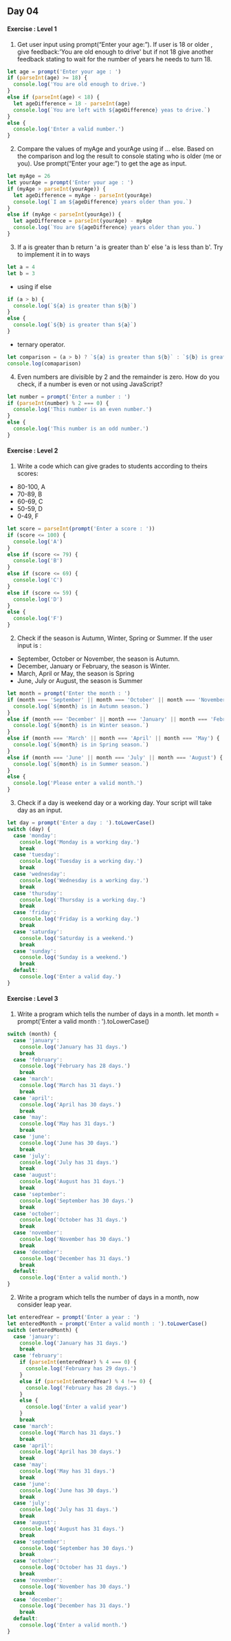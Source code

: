 ## Day 04

#### Exercise : Level 1

1) Get user input using prompt(“Enter your age:”). If user is 18 or older , give feedback:'You are old enough to drive' but if not 18 give another feedback stating to wait for the number of years he needs to turn 18.
```js
let age = prompt('Enter your age : ')
if (parseInt(age) >= 18) {
  console.log('You are old enough to drive.')
}
else if (parseInt(age) < 18) {
  let ageDifference = 18 - parseInt(age)
  console.log(`You are left with ${ageDifference} yeas to drive.`)
}
else {
  console.log('Enter a valid number.')
}
```

2) Compare the values of myAge and yourAge using if … else. Based on the comparison and log the result to console stating who is older (me or you). Use prompt(“Enter your age:”) to get the age as input.
```js
let myAge = 26
let yourAge = prompt('Enter your age : ')
if (myAge > parseInt(yourAge)) {
  let ageDifference = myAge - parseInt(yourAge)
  console.log(`I am ${ageDifference} years older than you.`)
}
else if (myAge < parseInt(yourAge)) {
  let ageDifference = parseInt(yourAge) - myAge
  console.log(`You are ${ageDifference} years older than you.`)
}
```

3) If a is greater than b return 'a is greater than b' else 'a is less than b'. Try to implement it in to ways
```js
let a = 4
let b = 3
```
  - using if else
```js
if (a > b) {
  console.log(`${a} is greater than ${b}`)
}
else {
  console.log(`${b} is greater than ${a}`)
}
```

  - ternary operator.
```js
let comparison = (a > b) ? `${a} is greater than ${b}` : `${b} is greater than ${a}`
console.log(comaparison)
```

4) Even numbers are divisible by 2 and the remainder is zero. How do you check, if a number is even or not using JavaScript?
```js
let number = prompt('Enter a number : ')
if (parseInt(number) % 2 === 0) {
  console.log('This number is an even number.')
}
else {
  console.log('This number is an odd number.')
}
```

#### Exercise : Level 2

1) Write a code which can give grades to students according to theirs scores:
  - 80-100, A
  - 70-89, B
  - 60-69, C
  - 50-59, D
  - 0-49, F
```js
let score = parseInt(prompt('Enter a score : '))
if (score <= 100) {
  console.log('A')
}
else if (score <= 79) {
  console.log('B')
}
else if (score <= 69) {
  console.log('C')
}
else if (score <= 59) {
  console.log('D')
}
else {
  console.log('F')
}
```

2) Check if the season is Autumn, Winter, Spring or Summer. If the user input is :
  - September, October or November, the season is Autumn.
  - December, January or February, the season is Winter.
  - March, April or May, the season is Spring
  - June, July or August, the season is Summer
```js
let month = prompt('Enter the month : ')
if (month === 'September' || month === 'October' || month === 'November') {
  console.log(`${month} is in Autumn season.`)
}
else if (month === 'December' || month === 'January' || month === 'February') {
  console.log(`${month} is in Winter season.`)
}
else if (month === 'March' || month === 'April' || month === 'May') {
  console.log(`${month} is in Spring season.`)
}
else if (month === 'June' || month === 'July' || month === 'August') {
  console.log(`${month} is in Summer season.`)
}
else {
  console.log('Please enter a valid month.')
}
```

3) Check if a day is weekend day or a working day. Your script will take day as an input. 
```js
let day = prompt('Enter a day : ').toLowerCase()
switch (day) {
  case 'monday':
    console.log('Monday is a working day.')
    break
  case 'tuesday':
    console.log('Tuesday is a working day.')
    break
  case 'wednesday':
    console.log('Wednesday is a working day.')
    break
  case 'thursday':
    console.log('Thursday is a working day.')
    break
  case 'friday':
    console.log('Friday is a working day.')
    break
  case 'saturday':
    console.log('Saturday is a weekend.')
    break
  case 'sunday':
    console.log('Sunday is a weekend.')
    break
  default:
    console.log('Enter a valid day.')
}
```

#### Exercise : Level 3

1) Write a program which tells the number of days in a month.
let month = prompt('Enter a valid month : ').toLowerCase()
```js
switch (month) {
  case 'january':
    console.log('January has 31 days.')
    break
  case 'february':
    console.log('February has 28 days.')
    break
  case 'march':
    console.log('March has 31 days.')
    break
  case 'april':
    console.log('April has 30 days.')
    break
  case 'may':
    console.log('May has 31 days.')
    break
  case 'june':
    console.log('June has 30 days.')
    break
  case 'july':
    console.log('July has 31 days.')
    break
  case 'august':
    console.log('August has 31 days.')
    break
  case 'september':
    console.log('September has 30 days.')
    break
  case 'october':
    console.log('October has 31 days.')
    break
  case 'november':
    console.log('November has 30 days.')
    break
  case 'december':
    console.log('December has 31 days.')
    break
  default:
    console.log('Enter a valid month.')
}
```

2) Write a program which tells the number of days in a month, now consider leap year.
```js
let enteredYear = prompt('Enter a year : ')
let enteredMonth = prompt('Enter a valid month : ').toLowerCase()
switch (enteredMonth) {
  case 'january':
    console.log('January has 31 days.')
    break
  case 'february':
    if (parseInt(enteredYear) % 4 === 0) {
      console.log('February has 29 days.')
    }
    else if (parseInt(enteredYear) % 4 !== 0) {
      console.log('February has 28 days.')
    }
    else {
      console.log('Enter a valid year')
    }
    break
  case 'march':
    console.log('March has 31 days.')
    break
  case 'april':
    console.log('April has 30 days.')
    break
  case 'may':
    console.log('May has 31 days.')
    break
  case 'june':
    console.log('June has 30 days.')
    break
  case 'july':
    console.log('July has 31 days.')
    break
  case 'august':
    console.log('August has 31 days.')
    break
  case 'september':
    console.log('September has 30 days.')
    break
  case 'october':
    console.log('October has 31 days.')
    break
  case 'november':
    console.log('November has 30 days.')
    break
  case 'december':
    console.log('December has 31 days.')
    break
  default:
    console.log('Enter a valid month.')
}
```
